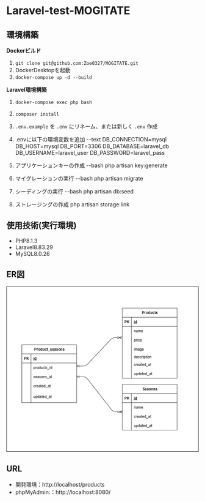 # Laravel-test-MOGITATE

## 環境構築
**Dockerビルド**
1. `git clone git@github.com:Zoe0327/MOGITATE.git`
2. DockerDesktopを起動
3. `docker-compose up -d --build`

**Laravel環境構築**
1. `docker-compose exec php bash`
2. `composer install`
3. `.env.example` を `.env` にリネーム、または新しく `.env` 作成
4. .envに以下の環境変数を追加
--text
  DB_CONNECTION=mysql
  DB_HOST=mysql
  DB_PORT=3306
  DB_DATABASE=laravel_db
  DB_USERNAME=laravel_user
  DB_PASSWORD=laravel_pass

5. アプリケーションキーの作成
--bash
php artisan key:generate

6. マイグレーションの実行
--bash
php artisan migrate

7. シーディングの実行
--bash
php artisan db:seed

8. ストレージングの作成
php artisan storage:link


## 使用技術(実行環境)
- PHP8.1.3
- Laravel8.83.29
- MySQL8.0.26

## ER図
![alt](src/mogitate.png)

## URL
- 開発環境：http://localhost/products
- phpMyAdmin:：http://localhost:8080/